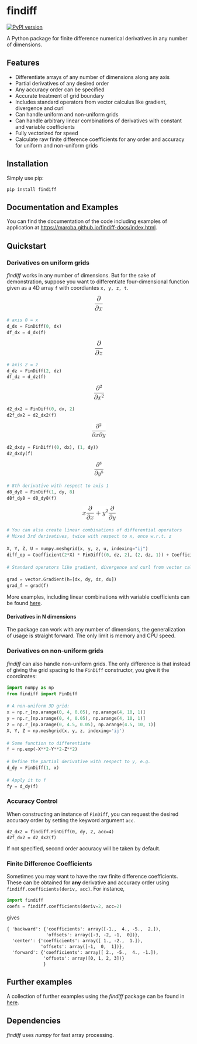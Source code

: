 # findiff
[![PyPI version](https://badge.fury.io/py/findiff.svg)](https://badge.fury.io/py/findiff)

A Python package for finite difference numerical derivatives in
any number of dimensions. 

## Features ##

* Differentiate arrays of any number of dimensions along any axis
* Partial derivatives of any desired order
* Any accuracy order can be specified
* Accurate treatment of grid boundary
* Includes standard operators from vector calculus like gradient, divergence and curl
* Can handle uniform and non-uniform grids
* Can handle arbitrary linear combinations of derivatives with constant and variable coefficients
* Fully vectorized for speed
* Calculate raw finite difference coefficients for any order and accuracy for uniform and non-uniform grids

## Installation

Simply use pip:

```
pip install findiff
```

## Documentation and Examples

You can find the documentation of the code including examples of application at https://maroba.github.io/findiff-docs/index.html.

## Quickstart

### Derivatives on uniform grids

_findiff_ works in any number of dimensions. But for the sake of demonstration, suppose you
want to differentiate four-dimensional function given as a 4D array `f` with coordiantes `x, y, z, t`.


<p align="center">
  <img src="docs/frontpage/d_dx.png">
</p>

```python
# axis 0 = x
d_dx = FinDiff(0, dx)
df_dx = d_dx(f)
```

<p align="center">
  <img src="docs/frontpage/d_dz.png">
</p>

```python
# axis 2 = z
d_dz = FinDiff(2, dz)
df_dz = d_dz(f)
```

<p align="center">
  <img src="docs/frontpage/d2_dx2.png">
</p>

```python
d2_dx2 = FinDiff(0, dx, 2)
d2f_dx2 = d2_dx2(f)
```

<p align="center">
  <img src="docs/frontpage/d2_dxdy.png">
</p>

```python
d2_dxdy = FinDiff((0, dx), (1, dy))
d2_dxdy(f)
```

<p align="center">
  <img src="docs/frontpage/d8_dy8.png">
</p>

```python
# 8th derivative with respect to axis 1
d8_dy8 = FinDiff(1, dy, 8)
d8f_dy8 = d8_dy8(f)
```

<p align="center">
  <img src="docs/frontpage/lc.png">
</p>

```python
# You can also create linear combinations of differential operators
# Mixed 3rd derivatives, twice with respect to x, once w.r.t. z

X, Y, Z, U = numpy.meshgrid(x, y, z, u, indexing="ij")
diff_op = Coefficient(2*X) * FinDiff((0, dz, 2), (2, dz, 1)) + Coefficient(3*Y*Z**2) * FinDiff((0, dx, 1), (1, dy, 2))

# Standard operators like gradient, divergence and curl from vector calculus are also available, for example:

grad = vector.Gradient(h=[dx, dy, dz, du])
grad_f = grad(f)

```

More examples, including linear combinations with variable coefficients can be found [here](https://maroba.github.io/findiff-docs/source/examples.html).


#### Derivatives in N dimensions

The package can work with any number of dimensions, the generalization
of usage is straight forward. The only limit is memory and CPU speed.

### Derivatives on non-uniform grids

_findiff_ can also handle non-uniform grids. The only difference is that instead of giving 
the grid spacing to the `FinDiff` constructor, you give it the coordinates:

```python
import numpy as np
from findiff import FinDiff

# A non-uniform 3D grid:
x = np.r_[np.arange(0, 4, 0.05), np.arange(4, 10, 1)]
y = np.r_[np.arange(0, 4, 0.05), np.arange(4, 10, 1)]
z = np.r_[np.arange(0, 4.5, 0.05), np.arange(4.5, 10, 1)]
X, Y, Z = np.meshgrid(x, y, z, indexing='ij')

# Some function to differentiate
f = np.exp(-X**2-Y**2-Z**2)

# Define the partial derivative with respect to y, e.g.
d_dy = FinDiff(1, x)

# Apply it to f
fy = d_dy(f)
```

### Accuracy Control

When constructing an instance of `FinDiff`, you can request the desired accuracy
order by setting the keyword argument `acc`. 

```
d2_dx2 = findiff.FinDiff(0, dy, 2, acc=4)
d2f_dx2 = d2_dx2(f)
```

If not specified, second order accuracy will be taken by default.


### Finite Difference Coefficients

Sometimes you may want to have the raw finite difference coefficients.
These can be obtained for __any__ derivative and accuracy order
using `findiff.coefficients(deriv, acc)`. For instance,

```python
import findiff
coefs = findiff.coefficients(deriv=2, acc=2)
```

gives

```
{ 'backward': {'coefficients': array([-1.,  4., -5.,  2.]),
               'offsets': array([-3, -2, -1,  0])},
  'center': {'coefficients': array([ 1., -2.,  1.]),
             'offsets': array([-1,  0,  1])},
  'forward': {'coefficients': array([ 2., -5.,  4., -1.]),
              'offsets': array([0, 1, 2, 3])}
              }
```

## Further examples

A collection of further examples using the _findiff_ package can be found in [here](https://maroba.github.io/findiff-docs/source/examples.html).

## Dependencies

_findiff_ uses _numpy_ for fast array processing.

